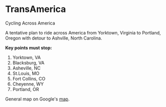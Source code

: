 TransAmerica
============

Cycling Across America

A tentative plan to ride across America from Yorktown, Virginia to
Portland, Oregon with detour to Ashville, North Carolina.

**Key points must stop:**

1. Yorktown, VA
2. Blacksburg, VA
3. Asheville, NC
4. St.Louis, MO
5. Fort Collins, CO
6. Cheyenne, WY
7. Portland, OR

General map on Google's [map][0].

[0]: http://goo.gl/maps/SFCqQ
